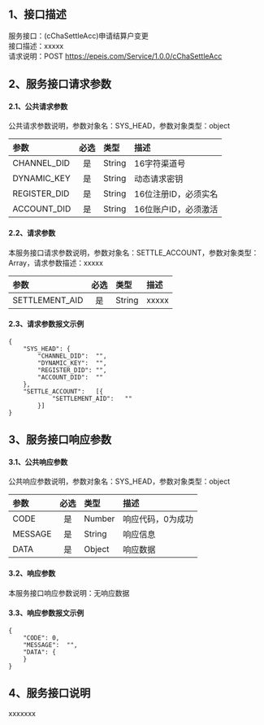 ## 1、接口描述  
服务接口：(cChaSettleAcc)申请结算户变更  
接口描述：xxxxx  
请求说明：POST https://epeis.com/Service/1.0.0/cChaSettleAcc  
  
## 2、服务接口请求参数  
#### 2.1、公共请求参数  
公共请求参数说明，参数对象名：SYS_HEAD，参数对象类型：object  
  
| 参数 | 必选 | 类型 | 描述 |  
| :----------------- | :----: | :-------- | :---------------- |  
| CHANNEL_DID | 是 | String | 16字符渠道号 |  
| DYNAMIC_KEY | 是 | String | 动态请求密钥 |  
| REGISTER_DID      |  是  | String   | 16位注册ID，必须实名 |  
| ACCOUNT_DID       |  是  | String   | 16位账户ID，必须激活 |  
  
#### 2.2、请求参数  
本服务接口请求参数说明，参数对象名：SETTLE_ACCOUNT，参数对象类型：Array，请求参数描述：xxxxx  
  

| 参数              | 必选 | 类型     | 描述             |  
| :----------------- | :----: | :-------- | :---------------- |  
| SETTLEMENT_AID |  是  | String   | xxxxx |  
#### 2.3、请求参数报文示例  
~~~  
{
	"SYS_HEAD":	{
		"CHANNEL_DID":	"",
		"DYNAMIC_KEY":	"",
		"REGISTER_DID":	"",
		"ACCOUNT_DID":	""
	},
	"SETTLE_ACCOUNT":	[{
			"SETTLEMENT_AID":	""
		}]
}  
~~~  
  
## 3、服务接口响应参数  
#### 3.1、公共响应参数  
公共响应参数说明，参数对象名：SYS_HEAD，参数对象类型：object  
  
| 参数              | 必选 | 类型     | 描述             |  
| :----------------- | :----: | :-------- | :---------------- |  
| CODE | 是 | Number | 响应代码，0为成功 |  
| MESSAGE | 是 | String | 响应信息 |  
| DATA | 是 | Object | 响应数据 |  
  
#### 3.2、响应参数  
本服务接口响应参数说明：无响应数据  
#### 3.3、响应参数报文示例  
~~~  
{
	"CODE":	0,
	"MESSAGE":	"",
	"DATA":	{
	}
}  
~~~  
## 4、服务接口说明  
xxxxxxx  
